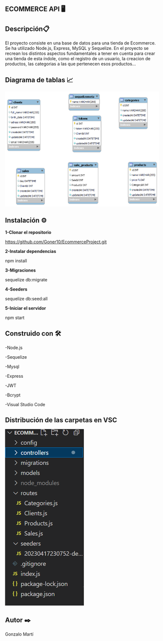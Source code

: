 ECOMMERCE API 🖥️
---



Descripción📋
---



El proyecto consiste en una base de datos para una tienda de Ecommerce. Se ha utilizado Node.js, Express, MySQL y Sequelize.
En el proyecto se recrean los distintos aspectos fundamentales a tener en cuenta para crear una tienda de esta índole, como el registro de un usuario, la creacion de productos, las categorias a las que pertenecen esos productos... 




Diagrama de tablas 📈
--- 

![](https://github.com/Goner10/EcommerceProject/blob/main/tablas.png)


Instalación ⚙️
---

**1-Clonar el repositorio** 

https://github.com/Goner10/EcommerceProject.git


**2-Instalar dependencias** 


npm install


**3-Migraciones**


sequelize db:migrate


**4-Seeders**


sequelize db:seed:all


**5-Iniciar el servidor**


npm start




Construido con 🛠️ 
---

-Node.js

-Sequelize

-Mysql

-Express

-JWT

-Bcrypt

-Visual Studio Code



Distribución de las carpetas en VSC
---

![](https://github.com/Goner10/EcommerceProject/blob/main/carpetasVSC.png)



Autor ✒️
---
Gonzalo Martí 
